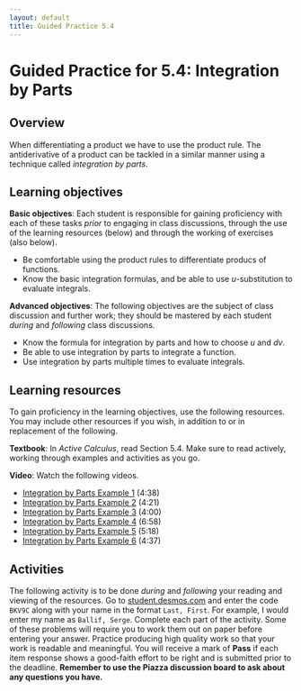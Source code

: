 ```yaml
---
layout: default
title: Guided Practice 5.4
---
```


# Guided Practice for 5.4: Integration by Parts

## Overview

When differentiating a product we have to use the product rule. The antiderivative of a product can be tackled in a similar manner using a technique called _integration by parts_.


## Learning objectives

__Basic objectives__: Each student is responsible for gaining proficiency with each of these tasks _prior_ to engaging in class discussions, through the use of the learning resources (below) and through the working of exercises (also below).

- Be comfortable using the product rules to differentiate producs of functions.
- Know the basic integration formulas, and be able to use $u$-substitution to evaluate integrals.

__Advanced objectives__: The following objectives are the subject of class discussion and further work; they should be mastered by each student _during_ and _following_ class discussions.

- Know the formula for integration by parts and how to choose $u$ and $dv$.
- Be able to use integration by parts to integrate a function.
- Use integration by parts multiple times to evaluate integrals.

## Learning resources

To gain proficiency in the learning objectives, use the following resources. You may include other resources if you wish, in addition to or in replacement of the following.

__Textbook__: In _Active Calculus_, read Section 5.4. Make sure to read actively, working through examples and activities as you go.

__Video__: Watch the following videos.

- [Integration by Parts Example 1](https://www.youtube.com/watch?v=ENRVm-p0BlI&list=PL9bIjQJDwfGtewW75Nw7PnGNSkfqwAm3v&index=18) (4:38)
- [Integration by Parts Example 2](https://www.youtube.com/watch?v=RCos1IPLkRk&index=19&list=PL9bIjQJDwfGtewW75Nw7PnGNSkfqwAm3v) (4:21)
- [Integration by Parts Example 3](https://www.youtube.com/watch?v=bsD1Etx7zAo&index=20&list=PL9bIjQJDwfGtewW75Nw7PnGNSkfqwAm3v) (4:00)
- [Integration by Parts Example 4](https://www.youtube.com/watch?v=xLjzLMyKop0&list=PL9bIjQJDwfGtewW75Nw7PnGNSkfqwAm3v&index=21) (6:58)
- [Integration by Parts Example 5](https://www.youtube.com/watch?v=vJjm7ZMO12U&list=PL9bIjQJDwfGtewW75Nw7PnGNSkfqwAm3v&index=22) (5:18)
- [Integration by Parts Example 6](https://www.youtube.com/watch?v=kxgSHus5xEM&list=PL9bIjQJDwfGtewW75Nw7PnGNSkfqwAm3v&index=23) (4:37)


## Activities

The following activity is to be done _during_ and _following_ your reading and viewing of the resources. Go to [student.desmos.com](https://student.desmos.com/?prepopulateCode=BKV9C) and enter the code `BKV9C` along with your name in the format `Last, First`. For example, I would enter my name as `Ballif, Serge`. Complete each part of the activity. Some of these problems will require you to work them out on paper before entering your answer. Practice producing high quality work so that your work is readable and meaningful. You will receive a mark of __Pass__ if each item response shows a good-faith effort to be right and is submitted prior to the deadline. __Remember to use the Piazza discussion board to ask about any questions you have.__
